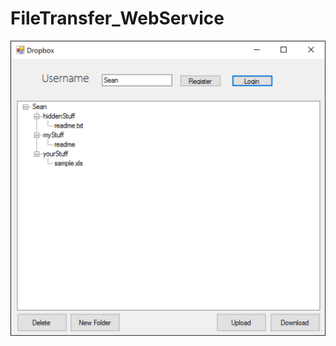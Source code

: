# FileTransfer_WebService
![alt tag](https://github.com/Kevinljh/FileTransfer_WebService/blob/master/FileTransfer.PNG)
